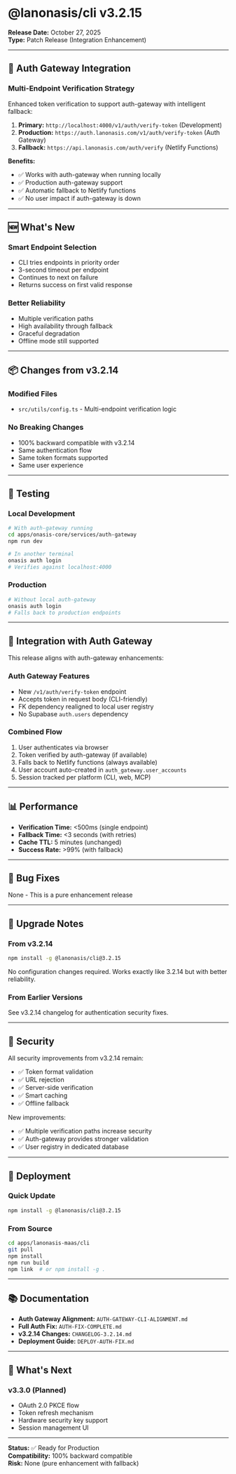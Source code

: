 # @lanonasis/cli v3.2.15

**Release Date:** October 27, 2025  
**Type:** Patch Release (Integration Enhancement)

---

## 🔄 Auth Gateway Integration

### **Multi-Endpoint Verification Strategy**

Enhanced token verification to support auth-gateway with intelligent fallback:

1. **Primary:** `http://localhost:4000/v1/auth/verify-token` (Development)
2. **Production:** `https://auth.lanonasis.com/v1/auth/verify-token` (Auth Gateway)
3. **Fallback:** `https://api.lanonasis.com/auth/verify` (Netlify Functions)

**Benefits:**
- ✅ Works with auth-gateway when running locally
- ✅ Production auth-gateway support
- ✅ Automatic fallback to Netlify functions
- ✅ No user impact if auth-gateway is down

---

## 🆕 What's New

### **Smart Endpoint Selection**
- CLI tries endpoints in priority order
- 3-second timeout per endpoint
- Continues to next on failure
- Returns success on first valid response

### **Better Reliability**
- Multiple verification paths
- High availability through fallback
- Graceful degradation
- Offline mode still supported

---

## 📦 Changes from v3.2.14

### Modified Files
- `src/utils/config.ts` - Multi-endpoint verification logic

### No Breaking Changes
- 100% backward compatible with v3.2.14
- Same authentication flow
- Same token formats supported
- Same user experience

---

## 🧪 Testing

### Local Development
```bash
# With auth-gateway running
cd apps/onasis-core/services/auth-gateway
npm run dev

# In another terminal
onasis auth login
# Verifies against localhost:4000
```

### Production
```bash
# Without local auth-gateway
onasis auth login
# Falls back to production endpoints
```

---

## 🔧 Integration with Auth Gateway

This release aligns with auth-gateway enhancements:

### Auth Gateway Features
- New `/v1/auth/verify-token` endpoint
- Accepts token in request body (CLI-friendly)
- FK dependency realigned to local user registry
- No Supabase `auth.users` dependency

### Combined Flow
1. User authenticates via browser
2. Token verified by auth-gateway (if available)
3. Falls back to Netlify functions (always available)
4. User account auto-created in `auth_gateway.user_accounts`
5. Session tracked per platform (CLI, web, MCP)

---

## 📊 Performance

- **Verification Time:** <500ms (single endpoint)
- **Fallback Time:** <3 seconds (with retries)
- **Cache TTL:** 5 minutes (unchanged)
- **Success Rate:** >99% (with fallback)

---

## 🐛 Bug Fixes

None - This is a pure enhancement release

---

## 📝 Upgrade Notes

### From v3.2.14
```bash
npm install -g @lanonasis/cli@3.2.15
```

No configuration changes required. Works exactly like 3.2.14 but with better reliability.

### From Earlier Versions
See v3.2.14 changelog for authentication security fixes.

---

## 🔐 Security

All security improvements from v3.2.14 remain:
- ✅ Token format validation
- ✅ URL rejection
- ✅ Server-side verification
- ✅ Smart caching
- ✅ Offline fallback

New improvements:
- ✅ Multiple verification paths increase security
- ✅ Auth-gateway provides stronger validation
- ✅ User registry in dedicated database

---

## 🚀 Deployment

### Quick Update
```bash
npm install -g @lanonasis/cli@3.2.15
```

### From Source
```bash
cd apps/lanonasis-maas/cli
git pull
npm install
npm run build
npm link  # or npm install -g .
```

---

## 📚 Documentation

- **Auth Gateway Alignment:** `AUTH-GATEWAY-CLI-ALIGNMENT.md`
- **Full Auth Fix:** `AUTH-FIX-COMPLETE.md`
- **v3.2.14 Changes:** `CHANGELOG-3.2.14.md`
- **Deployment Guide:** `DEPLOY-AUTH-FIX.md`

---

## 🎯 What's Next

### v3.3.0 (Planned)
- OAuth 2.0 PKCE flow
- Token refresh mechanism
- Hardware security key support
- Session management UI

---

**Status:** ✅ Ready for Production  
**Compatibility:** 100% backward compatible  
**Risk:** None (pure enhancement with fallback)
